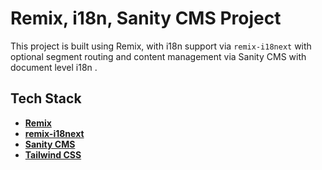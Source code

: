 # Remix, i18n, Sanity CMS Project

This project is built using Remix, with i18n support via `remix-i18next` with optional segment routing and content management via Sanity CMS with document level i18n .

## Tech Stack

- **[Remix](https://remix.run)**
- **[remix-i18next](https://github.com/sergiodxa/remix-i18next)**
- **[Sanity CMS](https://www.sanity.io)**
- **[Tailwind CSS](https://tailwindcss.com)**
